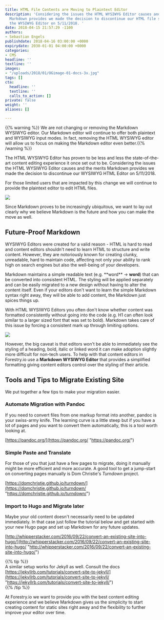 ```yaml
---
title: HTML File Contents are Moving to Plaintext Editor
description: 'Considering the issues the HTML WYSIWYG Editor causes and the merits
  Markdown provides we made the decision to discontinue our HTML file support for
  the WYSIWYG Editor on 5/11/2018. '
date: 2018-04-15 21:57:29 -1100
authors:
- Sebastian Engels
publishdate: 2018-04-16 03:00:00 +0000
expirydate: 2030-01-01 04:00:00 +0000
categories:
- CMS
headline: ''
textline: ''
images:
- "/uploads/2018/01/OGimage-01-docs-3x.jpg"
tags: []
cta:
  headline: ''
  textline: ''
  calls_to_action: []
private: false
weight: ''
aliases: []

---
```

{{% warning %}}
We are not changing or removing the Markdown WYSIWYG editor. Our Markdown editor will continue to offer both plaintext and WYSIWYG input modes. In fact, removing the HTML WYSIWYG editor will allow us to focus on making the Markdown editor even better.{{% /warning %}}

The  HTML WYSIWYG Editor has proven to be less and less the state-of-the-art content editing experience it once set out to be. Considering the issues the HTML WYSIWYG Editor causes and the merits Markdown provides we made the decision to discontinue our WYSIWYG HTML Editor on 5/11/2018.

For those limited users that are impacted by this change we will continue to provide the plaintext editor to edit HTML files.

![](/uploads/2018/04/source-html-editor-1.png)

Since Markdown proves to be increasingly ubiquitous, we want to lay out clearly why we believe Markdown is the future and how you can make the move as well.

## Future-Proof Markdown

WYSIWYG Editors were created for a valid reason - HTML is hard to read and content editors shouldn't need to learn HTML to structure and write content. However, they are notoriously known for creating clunky, unreadable, hard to maintain code, affecting not only your ability to rank high on search engines but also the well-being of your developers.

Markdown maintains a simple readable text (e.g. \*\*word\*\* -> **word**) that can be converted into consistent HTML. The styling will be applied separately and can be easily migrated to a new design without having to alter the content itself. Even if your editors don't want to learn the simple Markdown syntax right away, they will be able to add content, the Markdown just spices things up.

With HTML WYSIWYG Editors you often don't know whether content was formatted consistently without going into the code (e.g. H1 can often look similar to a larger sized font that was set to bold). Markdown takes care of this issue by forcing a consistent mark up through limiting options.

![](/uploads/2018/04/woof-woof-test.png)

However, the big caveat is that editors won't be able to immediately see the styling of a heading, bold, italic or linked word it can make adoption slightly more difficult for non-tech users. To help with that content editors in Forestry.io use a **Markdown WYSIWYG Editor** that provides a simplified formatting giving content editors control over the styling of their article.

## Tools and Tips to Migrate Existing Site

We put together a few tips to make your migration easier.

### Automate Migration with Pandoc

If you need to convert files from one markup format into another, pandoc is your swiss-army knife. The learning curve is a little steep but if you have a lot of pages and you want to convert them automatically, this is a tool worth looking at.

[https://pandoc.org/](https://pandoc.org/ "https://pandoc.org/")

### Simple Paste and Translate

For those of you that just have a few pages to migrate, doing it manually might be more efficient and more accurate. A good tool to get a jump-start on converting pages manually is Dom Christie's _Turndown_ project.

[https://domchristie.github.io/turndown/](https://domchristie.github.io/turndown/ "https://domchristie.github.io/turndown/")

### Import to Hugo and Migrate later

Maybe your old content doesn't necessarily need to be updated immediately. In that case just follow the tutorial below and get started with your new Hugo page and set up Markdown for any future updates.

[http://whipperstacker.com/2016/09/22/convert-an-existing-site-into-hugo/](http://whipperstacker.com/2016/09/22/convert-an-existing-site-into-hugo/ "http://whipperstacker.com/2016/09/22/convert-an-existing-site-into-hugo/")

{{% tip %}}  
A similar setup works for Jekyll as well. Consult the docs [https://jekyllrb.com/tutorials/convert-site-to-jekyll/](https://jekyllrb.com/tutorials/convert-site-to-jekyll/ "https://jekyllrb.com/tutorials/convert-site-to-jekyll/")  
{{% /tip %}}

At Forestry.io we want to provide you with the best content editing experience and we believe Markdown gives us the simplicity to start creating content for static sites right away and the flexibility to further improve your editor over time.